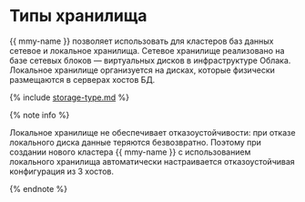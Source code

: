 # Типы хранилища

{{ mmy-name }} позволяет использовать для кластеров баз данных сетевое и локальное хранилища. Сетевое хранилище реализовано на базе сетевых блоков — виртуальных дисков в инфраструктуре Облака. Локальное хранилище организуется на дисках, которые физически размещаются в серверах хостов БД.

{% include [storage-type.md](../../_includes/mdb/storage-type.md) %}

{% note info %}

Локальное хранилище не обеспечивает отказоустойчивости: при отказе локального диска данные теряются безвозвратно. Поэтому при создании нового кластера {{ mmy-name }} с использованием локального хранилища автоматически настраивается отказоустойчивая конфигурация из 3 хостов.

{% endnote %}
